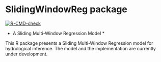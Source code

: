 # SlidingWindowReg package
<!-- badges: start -->
[![R-CMD-check](https://github.com/sschrunner/SlidingWindowReg/actions/workflows/R-CMD-check.yaml/badge.svg)](https://github.com/sschrunner/SlidingWindowReg/actions/workflows/R-CMD-check.yaml)
  <!-- badges: end -->

* A Sliding Multi-Window Regression Model *

This R package presents a Sliding Multi-Window Regression model for hydrological inference. The model and the implementation are currently under development.


